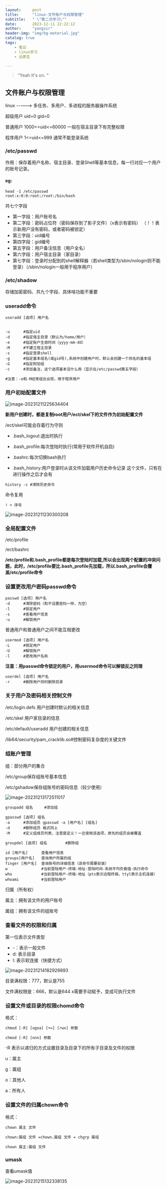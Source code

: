 ```yaml
---
layout:     post
title:      "linux-文件账户与权限管理"
subtitle:   " \"第二次学习\""
date:       2023-12-11 22:22:12
author:     "yangsir"
header-img: "img/bg-material.jpg"
catalog: true
tags:
    - 笔记
    - linux学习
    - 云原生

---
```


> “Yeah It's on. ”


<p id = "build"></p>

## 文件账户与权限管理

linux -----> 多任务、多用户、多进程的服务器操作系统



超级用户 uid=0 gid=0

普通用户 1000<=uid<=60000 一般在宿主目录下有完整权限

程序用户 1<=uid<=999 通常不能登录系统

### /etc/passwd

作用：保存着用户名称、宿主目录、登录Shell等基本信息，每一行对应一个用户的账号记录。

#### eg:	

```
head -1 /etc/passwd
root:x:0:0:root:/root:/bin/bash
```

共七个字段

- 第一字段：用户账号名
- 第二字段：密码占位符（密码保存到了影子文件）（x表示有密码） （！！表示新用户没有密码，或者密码被锁定）
- 第三字段：uid编号
- 第四字段：gid编号
- 第五字段：用户备注信息（用户全名）
- 第六字段：用户宿主目录（家目录）
- 第七字段：登录时分配到的shell解释器（若shell类型为/sbin/nologin则不能登录）（/sbin/nologin一般用于程序用户）

### /etc/shadow

存储加密密码、共九个字段、具体啥功能不重要



### useradd命令

```shell
useradd [选项] 用户名


-u		#指定uid
-d		#指定宿主目录（默认为/home/用户）
-e		#指定账户生效时间（yyyy-mm-dd）
-M		#不建立宿主目录
-s		#指定登录shell
-g		#指定基本组名(或gid号),系统中创建用户时，默认会创建一个同名的基本组
-G		#指定附加组
-c		#添加备注，这个选项基本没什么用（显示在/etc/passwd第五字段）

#注意：-e和-M经常组合出现，用于程序用户

```

### 用户初始配置文件

![image-20231211225634404](\img\springBoot\image-20231211225634404.png)

**新用户创建时，都是复制root用户/ect/skel下的文件作为初始配置文件**

/ect/skel可能会存着行为守则

- .bash_logout:退出时执行

- .bash_profile:每次登陆时执行(常用于软件开机自启)

- .bashrc:每次切换bash执行

- .bash_history:用户登录时从该文件加载用户历史命令记录      这个文件，只有在进行操作之后才会有

```shell
history -c #清除历史命令
```

命令复用

```
! + 序号
```

![image-20231211230300208](\img\springBoot\image-20231211230300208.png)



### 全局配置文件

/etc/profile

/ect/bashrc

**/etc/profile和.bash_profile都是每次登陆时加载,所以会出现两个配置的冲突问题，此时，/etc/profile要比.bash_profile先加载，所以.bash_profile会覆盖/etc/profile命令**



### 设置更改用户密码passwd命令

```shell
passwd [选项] 用户名
-d		#清除密码（和不设置密码一样，为空）
-l		#锁定用户
-s		#查看用户信息
-u		#解锁用户
```

普通用户和普通用户之间不能互相更改



```shell
usermod [选项] 用户名
-L		#锁定用户
-U		#解锁账户
-l		#更改用户名称
```

**注意：用passwd命令锁定的用户，用usermod命令可以解锁反之同理**

```shell
userdel [选项] 用户名
-r		#删除用户同时删除目录
```



### 关于用户及密码相关控制文件

/etc/login.defs      用户创建时默认的相关信息

/etc/skel                用户家目录的信息

/etc/default/useradd      用户创建的相关信息



/lib64/security/pam_cracklib.so#控制密码复杂度的关键文件 

### 组账户管理

组：部分用户的集合

/etc/group保存组账号基本信息

/etc/gshadow保存组账号的密码信息（较少使用）

![image-20231213172511017](\img\springBoot\image-20231213172511017.png)



```shell
groupadd 组名		#添加组
```

```shell
gpasswd [选项] 组名
-a		#添加组员 gpasswd -a [用户名] [组名]
-d		#删除组员 格式同上
-M		#定义组成员列表，注意是定义！一旦使用该选项，原先的组员会被覆盖
```

```shell
groupdel [选项] 组名		#删除组
```

```shell
id [用户名] 	  查看用户信息    
groups[用户名]   查询用户所属的组
finger [用户名]  查询账号的详细信息（该命令需要安装）
w       		#当前登陆用户-终端-地址-登陆时间-系统平均负载值-执行命令 
who     		#当前登陆用户-终端-地址（pts表示远程终端，ttyl表示主机连接）
whoami  		#当前登陆用户
```

归属（所有权）

属主：拥有该文件的用户账号

属组：拥有该文件的组账号

### 查看文件的权限和归属

第一位表示文件类型

- -：表示一般文件
- d: 表示目录
- l: 表示软连接（快捷方式）

![image-20231214182929893](\img\springBoot\image-20231214182929893.png)

目录满权限：777，默认是755

文件满权限是：666，默认是644 x需要手动赋予，变成可执行文件

### 设置文件或目录的权限chomd命令

格式：

```shell
chmod [-R] [ugoa] [+=] [rwx] 参数
```

```shell
chmod [-R] [nnn] 参数
```

-R 表示以递归的方式设置目录及目录下的所有子目录及文件的权限

u：属主

g：属组

o：其他人

a：所有人



### 设置文件的归属chown命令

格式：

```shell
chown 属主 文件
```

```shell
chown:属组 文件 =chown.属组 文件 = chgrp 属组
```

```shell
chown 属主:属组 文件
```

### umask

查看umask值

![image-20231215132338135](\img\springBoot\image-20231215132338135.png)
